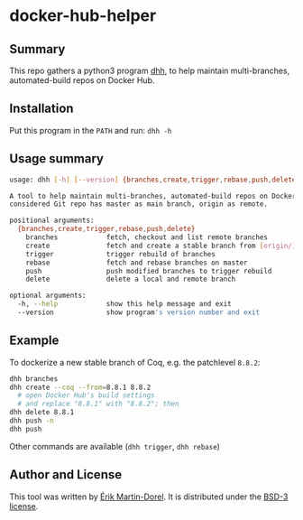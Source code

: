 # docker-hub-helper

## Summary

This repo gathers a python3 program [dhh](./dhh),
to help maintain multi-branches, automated-build repos on Docker Hub.

## Installation

Put this program in the `PATH` and run: `dhh -h`

## Usage summary

```bash
usage: dhh [-h] [--version] {branches,create,trigger,rebase,push,delete} ...

A tool to help maintain multi-branches, automated-build repos on Docker Hub. Assume the
considered Git repo has master as main branch, origin as remote.

positional arguments:
  {branches,create,trigger,rebase,push,delete}
    branches            fetch, checkout and list remote branches
    create              fetch and create a stable branch from [origin/]master
    trigger             trigger rebuild of branches
    rebase              fetch and rebase branches on master
    push                push modified branches to trigger rebuild
    delete              delete a local and remote branch

optional arguments:
  -h, --help            show this help message and exit
  --version             show program's version number and exit
```

## Example

To dockerize a new stable branch of Coq, e.g. the patchlevel `8.8.2`:

```bash
dhh branches
dhh create --coq --from=8.8.1 8.8.2
  # open Docker Hub's build settings
  # and replace "8.8.1" with "8.8.2"; then
dhh delete 8.8.1
dhh push -n
dhh push
```

Other commands are available (`dhh trigger`, `dhh rebase`)

## Author and License

This tool was written by [Érik Martin-Dorel](https://github.com/erikmd).
It is distributed under the
[BSD-3 license](https://opensource.org/licenses/BSD-3-Clause).
